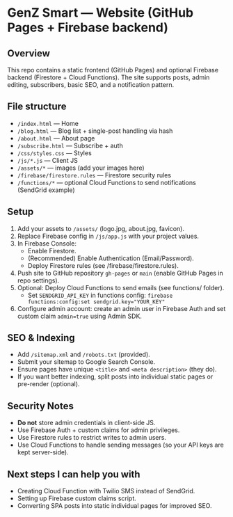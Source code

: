 # GenZ Smart — Website (GitHub Pages + Firebase backend)

## Overview
This repo contains a static frontend (GitHub Pages) and optional Firebase backend (Firestore + Cloud Functions). The site supports posts, admin editing, subscribers, basic SEO, and a notification pattern.

## File structure
- `/index.html` — Home
- `/blog.html` — Blog list + single-post handling via hash
- `/about.html` — About page
- `/subscribe.html` — Subscribe + auth
- `/css/styles.css` — Styles
- `/js/*.js` — Client JS
- `/assets/*` — images (add your images here)
- `/firebase/firestore.rules` — Firestore security rules
- `/functions/*` — optional Cloud Functions to send notifications (SendGrid example)

## Setup
1. Add your assets to `/assets/` (logo.jpg, about.jpg, favicon).
2. Replace Firebase config in `/js/app.js` with your project values.
3. In Firebase Console:
   - Enable Firestore.
   - (Recommended) Enable Authentication (Email/Password).
   - Deploy Firestore rules (see /firebase/firestore.rules).
4. Push site to GitHub repository `gh-pages` or `main` (enable GitHub Pages in repo settings).
5. Optional: Deploy Cloud Functions to send emails (see functions/ folder).
   - Set `SENDGRID_API_KEY` in functions config: `firebase functions:config:set sendgrid.key="YOUR_KEY"`
6. Configure admin account: create an admin user in Firebase Auth and set custom claim `admin=true` using Admin SDK.

## SEO & Indexing
- Add `/sitemap.xml` and `/robots.txt` (provided).
- Submit your sitemap to Google Search Console.
- Ensure pages have unique `<title>` and `<meta description>` (they do).
- If you want better indexing, split posts into individual static pages or pre-render (optional).

## Security Notes
- **Do not** store admin credentials in client-side JS.
- Use Firebase Auth + custom claims for admin privileges.
- Use Firestore rules to restrict writes to admin users.
- Use Cloud Functions to handle sending messages (so your API keys are kept server-side).

## Next steps I can help you with
- Creating Cloud Function with Twilio SMS instead of SendGrid.
- Setting up Firebase custom claims script.
- Converting SPA posts into static individual pages for improved SEO.
